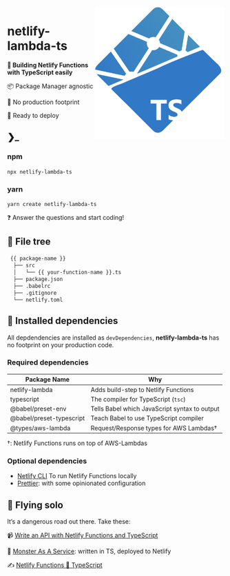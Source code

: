 <img align="right" width="300" src="./netlify-lambda-ts.png" />

# netlify-lambda-ts

**👟 Building Netlify Functions with TypeScript easily**

📦 Package Manager agnostic

🐾 No production footprint

🚀 Ready to deploy

## ❯\_

### npm

```
npx netlify-lambda-ts
```

### yarn

```
yarn create netlify-lambda-ts
```

❓ Answer the questions and start coding!

## 🌲 File tree

```
 {{ package-name }}
  ├── src
  │   └── {{ your-function-name }}.ts
  ├── package.json
  ├── .babelrc
  ├── .gitignore
  └── netlify.toml
```

## 🧳 Installed dependencies

All depdendencies are installed as `devDependencies`, **netlify-lambda-ts** has no footprint on your production code.

### Required dependencies

| Package Name             | Why                                           |
| ------------------------ | --------------------------------------------- |
| netlify-lambda           | Adds build-step to Netlify Functions          |
| typescript               | The compiler for TypeScript (`tsc`)           |
| @babel/preset-env        | Tells Babel which JavaScript syntax to output |
| @babel/preset-typescript | Teach Babel to use TypeScript compiler        |
| @types/aws-lambda        | Request/Response types for AWS Lambdas†       |

†: Netlify Functions runs on top of AWS-Lambdas

### Optional dependencies

- [Netlify CLI](https://docs.netlify.com/cli/get-started/) To run Netlify Functions locally
- [Prettier](https://prettier.io): with some opinionated configuration

## 🛫 Flying solo

It‘s a dangerous road out there. Take these:

📹 [Write an API with Netlify Functions and TypeScript](https://www.youtube.com/watch?v=3-Ie6p5ySKQ)

🐙 [Monster As A Service](https://github.com/atilafassina/monster-as-a-service): written in TS, deployed to Netlify

✍️ [Netlify Functions 💜 TypeScript](https://atila.io/posts/netlify-functions-typescript)
